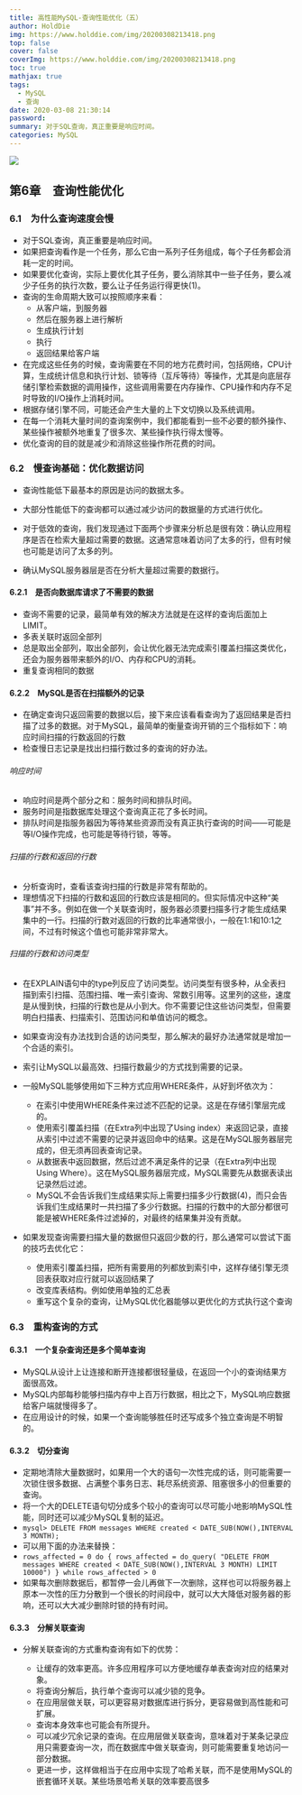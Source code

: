 ```yaml
---
title: 高性能MySQL-查询性能优化（五）
author: HoldDie
img: https://www.holddie.com/img/20200308213418.png
top: false
cover: false
coverImg: https://www.holddie.com/img/20200308213418.png
toc: true
mathjax: true
tags:
  - MySQL
  - 查询
date: 2020-03-08 21:30:14
password:
summary: 对于SQL查询，真正重要是响应时间。
categories: MySQL
---
```




![](https://www.holddie.com/img/20200308213418.png)

## 第6章　查询性能优化

### 6.1　为什么查询速度会慢

- 对于SQL查询，真正重要是响应时间。
- 如果把查询看作是一个任务，那么它由一系列子任务组成，每个子任务都会消耗一定的时间。
- 如果要优化查询，实际上要优化其子任务，要么消除其中一些子任务，要么减少子任务的执行次数，要么让子任务运行得更快(1)。
- 查询的生命周期大致可以按照顺序来看：
  - 从客户端，到服务器
  - 然后在服务器上进行解析
  - 生成执行计划
  - 执行
  - 返回结果给客户端
- 在完成这些任务的时候，查询需要在不同的地方花费时间，包括网络，CPU计算，生成统计信息和执行计划、锁等待（互斥等待）等操作，尤其是向底层存储引擎检索数据的调用操作，这些调用需要在内存操作、CPU操作和内存不足时导致的I/O操作上消耗时间。
- 根据存储引擎不同，可能还会产生大量的上下文切换以及系统调用。
- 在每一个消耗大量时间的查询案例中，我们都能看到一些不必要的额外操作、某些操作被额外地重复了很多次、某些操作执行得太慢等。
- 优化查询的目的就是减少和消除这些操作所花费的时间。

### 6.2　慢查询基础：优化数据访问

- 查询性能低下最基本的原因是访问的数据太多。

- 大部分性能低下的查询都可以通过减少访问的数据量的方式进行优化。

- 对于低效的查询，我们发现通过下面两个步骤来分析总是很有效：确认应用程序是否在检索大量超过需要的数据。这通常意味着访问了太多的行，但有时候也可能是访问了太多的列。

- 确认MySQL服务器层是否在分析大量超过需要的数据行。

  

#### 6.2.1　是否向数据库请求了不需要的数据

- 查询不需要的记录，最简单有效的解决方法就是在这样的查询后面加上LIMIT。
- 多表关联时返回全部列
- 总是取出全部列，取出全部列，会让优化器无法完成索引覆盖扫描这类优化，还会为服务器带来额外的I/O、内存和CPU的消耗。
- 重复查询相同的数据

#### 6.2.2　MySQL是否在扫描额外的记录

- 在确定查询只返回需要的数据以后，接下来应该看看查询为了返回结果是否扫描了过多的数据。对于MySQL，最简单的衡量查询开销的三个指标如下：响应时间扫描的行数返回的行数
- 检查慢日志记录是找出扫描行数过多的查询的好办法。

###### 响应时间

- 响应时间是两个部分之和：服务时间和排队时间。
- 服务时间是指数据库处理这个查询真正花了多长时间。
- 排队时间是指服务器因为等待某些资源而没有真正执行查询的时间——可能是等I/O操作完成，也可能是等待行锁，等等。

###### 扫描的行数和返回的行数

- 分析查询时，查看该查询扫描的行数是非常有帮助的。
- 理想情况下扫描的行数和返回的行数应该是相同的。但实际情况中这种“美事”并不多。例如在做一个关联查询时，服务器必须要扫描多行才能生成结果集中的一行。扫描的行数对返回的行数的比率通常很小，一般在1:1和10:1之间，不过有时候这个值也可能非常非常大。

###### 扫描的行数和访问类型

- 在EXPLAIN语句中的type列反应了访问类型。访问类型有很多种，从全表扫描到索引扫描、范围扫描、唯一索引查询、常数引用等。这里列的这些，速度是从慢到快，扫描的行数也是从小到大。你不需要记住这些访问类型，但需要明白扫描表、扫描索引、范围访问和单值访问的概念。
- 如果查询没有办法找到合适的访问类型，那么解决的最好办法通常就是增加一个合适的索引。
- 索引让MySQL以最高效、扫描行数最少的方式找到需要的记录。

- 一般MySQL能够使用如下三种方式应用WHERE条件，从好到坏依次为：

  - 在索引中使用WHERE条件来过滤不匹配的记录。这是在存储引擎层完成的。
  - 使用索引覆盖扫描（在Extra列中出现了Using index）来返回记录，直接从索引中过滤不需要的记录并返回命中的结果。这是在MySQL服务器层完成的，但无须再回表查询记录。
  - 从数据表中返回数据，然后过滤不满足条件的记录（在Extra列中出现Using Where）。这在MySQL服务器层完成，MySQL需要先从数据表读出记录然后过滤。
  - MySQL不会告诉我们生成结果实际上需要扫描多少行数据(4)，而只会告诉我们生成结果时一共扫描了多少行数据。扫描的行数中的大部分都很可能是被WHERE条件过滤掉的，对最终的结果集并没有贡献。

- 如果发现查询需要扫描大量的数据但只返回少数的行，那么通常可以尝试下面的技巧去优化它：

  - 使用索引覆盖扫描，把所有需要用的列都放到索引中，这样存储引擎无须回表获取对应行就可以返回结果了
  - 改变库表结构。例如使用单独的汇总表
  - 重写这个复杂的查询，让MySQL优化器能够以更优化的方式执行这个查询

### 6.3　重构查询的方式

#### 6.3.1　一个复杂查询还是多个简单查询

- MySQL从设计上让连接和断开连接都很轻量级，在返回一个小的查询结果方面很高效。
- MySQL内部每秒能够扫描内存中上百万行数据，相比之下，MySQL响应数据给客户端就慢得多了。
- 在应用设计的时候，如果一个查询能够胜任时还写成多个独立查询是不明智的。

#### 6.3.2　切分查询

- 定期地清除大量数据时，如果用一个大的语句一次性完成的话，则可能需要一次锁住很多数据、占满整个事务日志、耗尽系统资源、阻塞很多小的但重要的查询。
- 将一个大的DELETE语句切分成多个较小的查询可以尽可能小地影响MySQL性能，同时还可以减少MySQL复制的延迟。
- `mysql> DELETE FROM messages WHERE created < DATE_SUB(NOW(),INTERVAL 3 MONTH); `
- 可以用下面的办法来替换：
- `rows_affected = 0 do { rows_affected = do_query( "DELETE FROM messages WHERE created < DATE_SUB(NOW(),INTERVAL 3 MONTH) LIMIT 10000") } while rows_affected > 0`
- 如果每次删除数据后，都暂停一会儿再做下一次删除，这样也可以将服务器上原本一次性的压力分散到一个很长的时间段中，就可以大大降低对服务器的影响，还可以大大减少删除时锁的持有时间。

#### 6.3.3　分解关联查询

- 分解关联查询的方式重构查询有如下的优势：

  - 让缓存的效率更高。许多应用程序可以方便地缓存单表查询对应的结果对象。
  - 将查询分解后，执行单个查询可以减少锁的竞争。
  - 在应用层做关联，可以更容易对数据库进行拆分，更容易做到高性能和可扩展。
  - 查询本身效率也可能会有所提升。
  - 可以减少冗余记录的查询。在应用层做关联查询，意味着对于某条记录应用只需要查询一次，而在数据库中做关联查询，则可能需要重复地访问一部分数据。
  - 更进一步，这样做相当于在应用中实现了哈希关联，而不是使用MySQL的嵌套循环关联。某些场景哈希关联的效率要高很多